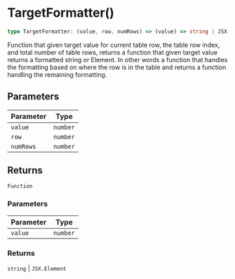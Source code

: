 # TargetFormatter()

```ts
type TargetFormatter: (value, row, numRows) => (value) => string | JSX.Element;
```

Function that given target value for current table row, the table row index, and total number of
table rows, returns a function that given target value returns a
formatted string or Element. In other words a function that handles the formatting based on where
the row is in the table and returns a function handling the remaining formatting.

## Parameters

| Parameter | Type     |
| --------- | -------- |
| `value`   | `number` |
| `row`     | `number` |
| `numRows` | `number` |

## Returns

`Function`

### Parameters

| Parameter | Type     |
| --------- | -------- |
| `value`   | `number` |

### Returns

`string` \| `JSX.Element`

